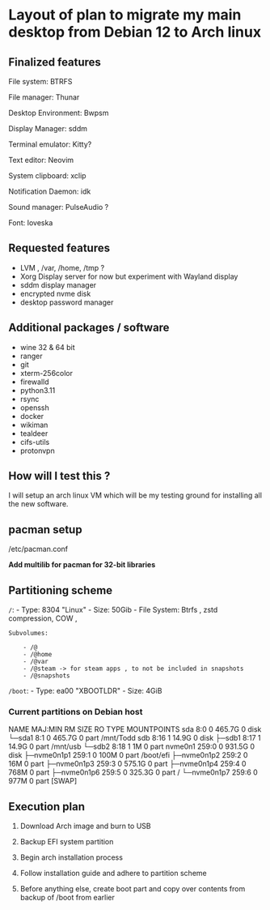 

# Layout of plan to migrate my main desktop from Debian 12 to Arch linux 


## Finalized features 

File system: BTRFS 

File manager: Thunar 

Desktop Environment: Bwpsm 

Display Manager: sddm 

Terminal emulator: Kitty? 

Text editor: Neovim 

System clipboard: xclip                 

Notification Daemon: idk 

Sound manager: PulseAudio ? 

Font: Ioveska 


## Requested features 

- LVM , /var, /home, /tmp ? 
- Xorg Display server for now but experiment with Wayland display 
- sddm display manager
- encrypted nvme disk 
- desktop password manager 

## Additional packages / software 

- wine 32 & 64 bit  
- ranger 
- git 
- xterm-256color 
- firewalld 
- python3.11 
- rsync 
- openssh 
- docker 
- wikiman 
- tealdeer 
- cifs-utils
- protonvpn 


## How will I test this ? 

I will setup an arch linux VM which will be my testing ground for installing all the new software.

## pacman setup 

/etc/pacman.conf 

**Add multilib for pacman for 32-bit libraries**



## Partitioning scheme 


`/`: 
    - Type: 8304 "Linux"
    - Size: 50Gib
    - File System: Btrfs , zstd compression, COW , 

    Subvolumes:

        - /@
        - /@home
        - /@var
        - /@steam -> for steam apps , to not be included in snapshots 
        - /@snapshots
         

`/boot`: 
    - Type: ea00 "XBOOTLDR"
    - Size: 4GiB






### Current partitions on Debian host 


NAME        MAJ:MIN RM   SIZE RO TYPE MOUNTPOINTS
sda           8:0    0 465.7G  0 disk 
└─sda1        8:1    0 465.7G  0 part /mnt/Todd
sdb           8:16   1  14.9G  0 disk 
├─sdb1        8:17   1  14.9G  0 part /mnt/usb
└─sdb2        8:18   1     1M  0 part 
nvme0n1     259:0    0 931.5G  0 disk 
├─nvme0n1p1 259:1    0   100M  0 part /boot/efi
├─nvme0n1p2 259:2    0    16M  0 part 
├─nvme0n1p3 259:3    0 575.1G  0 part 
├─nvme0n1p4 259:4    0   768M  0 part 
├─nvme0n1p6 259:5    0 325.3G  0 part /
└─nvme0n1p7 259:6    0   977M  0 part [SWAP]



## Execution plan 

1. Download Arch image and burn to USB 

2. Backup EFI system partition 

3. Begin arch installation process 

4. Follow installation guide and adhere to partition scheme 

5. Before anything else, create boot part and copy over contents from backup of /boot from earlier 

